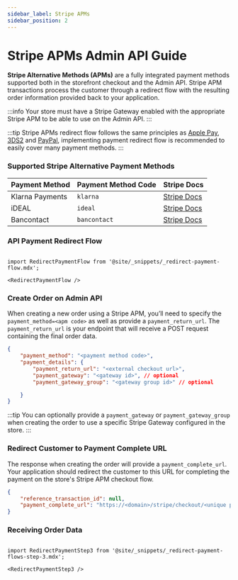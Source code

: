 ```yaml
---
sidebar_label: Stripe APMs
sidebar_position: 2
---
```

# Stripe APMs Admin API Guide

**Stripe Alternative Methods (APMs)** are a fully integrated payment methods supported both in the storefront checkout and the Admin API. Stripe APM transactions process the customer through a redirect flow with the resulting order information provided back to your application.


:::info
Your store must have a Stripe Gateway enabled with the appropriate Stripe APM to be able to use on the Admin API.
:::

:::tip
Stripe APMs redirect flow follows the same principles as [Apple Pay](/api/admin/guides/apple-pay.md), [3DS2](/api/admin/guides/3ds2.md) and [PayPal](/api/admin/guides/paypal.md), implementing payment redirect flow is recommended to easily cover many payment methods.
:::

### Supported Stripe Alternative Payment Methods

| Payment Method | Payment Method Code | Stripe Docs |
| ---- | ---- | ---- |
| Klarna Payments | `klarna` | [Stripe Docs](https://stripe.com/docs/payments/klarna) |
| iDEAL | `ideal` | [Stripe Docs](https://stripe.com/docs/payments/ideal) |
| Bancontact | `bancontact` | [Stripe Docs](https://stripe.com/docs/payments/bancontact) |


### API Payment Redirect Flow

```mdx-code-block

import RedirectPaymentFlow from '@site/_snippets/_redirect-payment-flow.mdx';

<RedirectPaymentFlow />

```


### Create Order on Admin API

When creating a new order using a Stripe APM, you’ll need to specify the `payment_method=<apm code>` as well as provide a `payment_return_url`. The `payment_return_url` is your endpoint that will receive a POST request containing the final order data.

```json title="Payment Details for Order with Stripe APMs"
{
    "payment_method": "<payment method code>",
    "payment_details": {
        "payment_return_url": "<external checkout url>",
        "payment_gateway": "<gateway id>", // optional
        "payment_gateway_group": "<gateway group id>" // optional

    }
}
```
:::tip
You can optionally provide a `payment_gateway` or `payment_gateway_group` when creating the order to use a specific Stripe Gateway configured in the store.
:::

### Redirect Customer to Payment Complete URL
The response when creating the order will provide a `payment_complete_url`. Your application should redirect the customer to this URL for completing the payment on the store's Stripe APM checkout flow.

```json title="Response with Payment Complete URL"
{
    "reference_transaction_id": null,
    "payment_complete_url": "https://<domain>/stripe/checkout/<unique payment id>/"
}
```

### Receiving Order Data
```mdx-code-block

import RedirectPaymentStep3 from '@site/_snippets/_redirect-payment-flows-step-3.mdx';

<RedirectPaymentStep3 />

```

